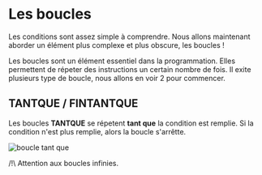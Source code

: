 # Les boucles
Les conditions sont assez simple à comprendre. Nous allons maintenant aborder un élément plus complexe et  plus obscure, les boucles !

Les boucles sont un élément essentiel dans la programmation. Elles permettent de répeter des instructions un certain nombre de fois. Il exite plusieurs type de boucle, nous allons en voir 2 pour commencer.

## TANTQUE / FINTANTQUE 
Les boucles **TANTQUE** se répetent **tant que** la condition est remplie. Si la condition n'est plus remplie, alors la boucle s'arrêtte. 


![boucle tant que ](https://upload.wikimedia.org/wikipedia/commons/thumb/5/51/Cf-while-fr.svg/145px-Cf-while-fr.svg.png)

 
/!\ Attention aux boucles infinies. 